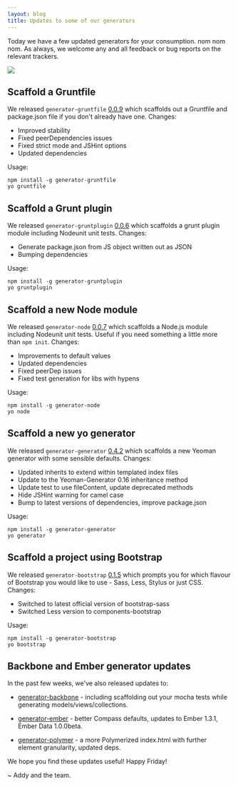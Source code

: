 ```yaml
---
layout: blog
title: Updates to some of our generators
---
```


Today we have a few updated generators for your consumption. nom nom nom. As always, we welcome any and all feedback or bug reports on the relevant trackers.

<img src="http://i.imgur.com/hSEppjX.gif">

## Scaffold a Gruntfile

We released `generator-gruntfile` [0.0.9](https://github.com/yeoman/generator-gruntfile/releases/tag/v0.0.9) which scaffolds out a Gruntfile and package.json file if you don't already have one. Changes:

* Improved stability
* Fixed peerDependencies issues
* Fixed strict mode and JSHint options
* Updated dependencies

Usage:

```
npm install -g generator-gruntfile
yo gruntfile
```

## Scaffold a Grunt plugin

We released `generator-gruntplugin` [0.0.6](https://github.com/yeoman/generator-gruntplugin/releases/tag/v0.0.6) which scaffolds a grunt plugin module including Nodeunit unit tests. Changes:

* Generate package.json from JS object written out as JSON
* Bumping dependencies

Usage:

```
npm install -g generator-gruntplugin
yo gruntplugin
```

## Scaffold a new Node module

We released `generator-node` [0.0.7](https://github.com/yeoman/generator-node/releases/tag/v0.0.7) which scaffolds a Node.js module including Nodeunit unit tests. Useful if you need something a little more than `npm init`. Changes:

* Improvements to default values
* Updated dependencies
* Fixed peerDep issues
* Fixed test generation for libs with hypens

Usage:

```
npm install -g generator-node
yo node
```

## Scaffold a new yo generator

We released `generator-generator` [0.4.2](https://github.com/yeoman/generator-generator/releases/tag/v0.4.2) which scaffolds a new Yeoman generator with some sensible defaults. Changes:

* Updated inherits to extend within templated index files
* Update to the Yeoman-Generator 0.16 inheritance method
* Update test to use fileContent, update deprecated methods
* Hide JSHint warning for camel case
* Bump to latest versions of dependencies, improve package.json

Usage:

```
npm install -g generator-generator
yo generator
```

## Scaffold a project using Bootstrap

We released `generator-bootstrap` [0.1.5](https://github.com/yeoman/generator-bootstrap/releases/tag/v0.1.5) which prompts you for which flavour of Bootstrap you would like to use - Sass, Less, Stylus or just CSS. Changes:

* Switched to latest official version of bootstrap-sass
* Switched Less version to components-bootstrap

Usage:

```
npm install -g generator-bootstrap
yo bootstrap
```

## Backbone and Ember generator updates

In the past few weeks, we've also released updates to:

* [generator-backbone](https://github.com/yeoman/generator-backbone/releases) - including scaffolding out your mocha tests while generating models/views/collections.

* [generator-ember](https://github.com/yeoman/generator-ember/releases) - better Compass defaults, updates to Ember 1.3.1, Ember Data 1.0.0beta.

* [generator-polymer](https://github.com/yeoman/generator-polymer/releases) - a more Polymerized index.html with further element granularity, updated deps.

We hope you find these updates useful! Happy Friday!

~ Addy and the team.
